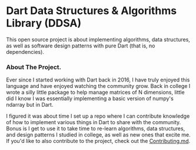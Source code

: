 # Dart Data Structures & Algorithms Library (DDSA)

This open source project is about implementing algorithms, data structures, as well as
software design patterns with pure Dart (that is, no dependencies).


### About The Project.
Ever since I started working with Dart back in 2016, I have truly enjoyed this language and have
enjoyed watching the community grow. Back in college I wrote a silly little package to help manage
matrices of N dimensions, little did I know I was essentially implementing a basic version of numpy's
ndarray but in Dart.

I figured it was about time I set up a repo where I can contribute knowledge of how to implement various
things in Dart to share with the community. Bonus is I get to use it to take time to re-learn algorithms,
data structures, and design patterns I studied in college, as well as new ones that excite me. If you'd
like to also contribute to the project, check out the [Contributing.md]().
